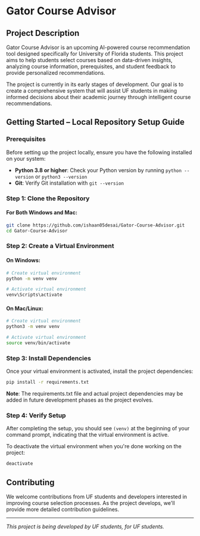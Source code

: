 # Gator Course Advisor

## Project Description

Gator Course Advisor is an upcoming AI-powered course recommendation tool designed specifically for University of Florida students. This project aims to help students select courses based on data-driven insights, analyzing course information, prerequisites, and student feedback to provide personalized recommendations.

The project is currently in its early stages of development. Our goal is to create a comprehensive system that will assist UF students in making informed decisions about their academic journey through intelligent course recommendations.

## Getting Started – Local Repository Setup Guide

### Prerequisites

Before setting up the project locally, ensure you have the following installed on your system:

- **Python 3.8 or higher**: Check your Python version by running `python --version` or `python3 --version`
- **Git**: Verify Git installation with `git --version`

### Step 1: Clone the Repository

#### For Both Windows and Mac:

```bash
git clone https://github.com/ishaan05desai/Gator-Course-Advisor.git
cd Gator-Course-Advisor
```

### Step 2: Create a Virtual Environment

#### On Windows:

```bash
# Create virtual environment
python -m venv venv

# Activate virtual environment
venv\Scripts\activate
```

#### On Mac/Linux:

```bash
# Create virtual environment
python3 -m venv venv

# Activate virtual environment
source venv/bin/activate
```

### Step 3: Install Dependencies

Once your virtual environment is activated, install the project dependencies:

```bash
pip install -r requirements.txt
```

**Note**: The requirements.txt file and actual project dependencies may be added in future development phases as the project evolves.

### Step 4: Verify Setup

After completing the setup, you should see `(venv)` at the beginning of your command prompt, indicating that the virtual environment is active.

To deactivate the virtual environment when you're done working on the project:

```bash
deactivate
```

## Contributing

We welcome contributions from UF students and developers interested in improving course selection processes. As the project develops, we'll provide more detailed contribution guidelines.

---

*This project is being developed by UF students, for UF students.*
